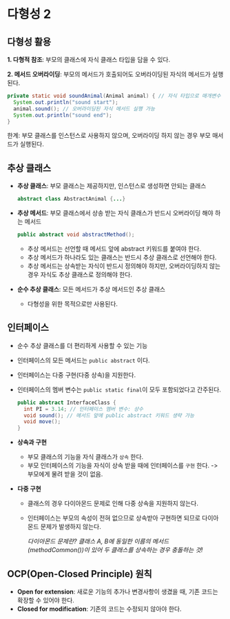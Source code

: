 # 다형성 2

## 다형성 활용
**1. 다형적 참조**: 부모의 클래스에 자식 클래스 타입을 담을 수 있다.

**2. 메서드 오버라이딩**: 부모의 메서드가 호출되어도 오버라이딩된 자식의 메서드가 실행된다.
  ```java
  private static void soundAnimal(Animal animal) { // 자식 타입으로 매개변수 전달 가능
    System.out.println("sound start");
    animal.sound(); // 오버라이딩된 자식 메서드 실행 가능
    System.out.println("sound end");
  }
  ```
한계: 부모 클래스를 인스턴스로 사용하지 않으며, 오버라이딩 하지 않는 경우 부모 매서드가 실행된다.

## 추상 클래스
- **추상 클래스**: 부모 클래스는 제공하지만, 인스턴스로 생성하면 안되는 클래스
  ```java
  abstract class AbstractAnimal {...}
  ```
- **추상 메서드**: 부모 클래스에서 상송 받는 자식 클래스가 반드시 오버라이딩 해야 하는 메서드
  ```java
  public abstract void abstractMethod();
  ```
    - 추상 메서드는 선언할 때 메서드 앞에 abstract 키워드를 붙여야 한다.
    - 추상 메서드가 하나라도 있는 클래스는 반드시 추상 클래스로 선언해야 한다.
    - 추상 메서드는 상속받는 자식이 반드시 정의해야 하지만, 오버라이딩하지 않는 경우 자식도 추상 클래스로 정의해야 한다.
 
- **순수 추상 클래스**: 모든 메서드가 추상 메서드인 추상 클래스
    - 다형성을 위한 목적으로만 사용된다.
 
## 인터페이스
- 순수 추상 클래스를 더 편리하게 사용할 수 있는 기능
- 인터페이스의 모든 메서드는 `public abstract` 이다.
- 인터페이스는 다중 구현(다중 상속)을 지원한다.
- 인터페이스의 멤버 변수는 `public static final`이 모두 포함되었다고 간주된다. 
  ```java
  public abstract InterfaceClass {
    int PI = 3.14; // 인터페이스 멤버 변수: 상수
    void sound(); // 메서드 앞에 public abstract 키워드 생략 가능
    void move();
  }
  ```
- **상속과 구현**
  - 부모 클래스의 기능을 자식 클래스가 `상속` 한다.
  - 부모 인터페이스의 기능을 자식이 상속 받을 때에 인터페이스를 `구현` 한다. -> 부모에게 물려 받을 것이 없음.

- **다중 구현**
  - 클래스의 경우 다이아몬드 문제로 인해 다중 상속을 지원하지 않는다.
  - 인터페이스는 부모의 속성이 전혀 없으므로 상속받아 구현하면 되므로 다이아몬드 문제가 발생하지 않는다.
    
    *다이아몬드 문제란? 클래스 A, B에 동일한 이름의 메서드(methodCommon())이 있어 두 클래스를 상속하는 경우 충돌하는 것!*

## OCP(Open-Closed Principle) 원칙
- **Open for extension**: 새로운 기능의 추가나 변경사항이 생겼을 때, 기존 코드는 확장할 수 있어야 한다.
- **Closed for modification**: 기존의 코드는 수정되지 않아야 한다.









